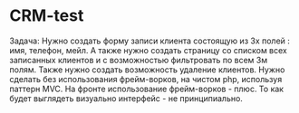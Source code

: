 # CRM-test
Задача: 
Нужно создать форму записи клиента состоящую из 3х полей : имя, телефон, мейл. А также нужно создать страницу со списком всех записанных клиентов и с возможностью фильтровать по всем 3м полям.
Также нужно создать возможность удаление клиентов. Нужно сделать без использования фрейм-ворков, на чистом php, используя паттерн MVC. На фронте использование фрейм-ворков - плюс. То как будет выглядеть визуально интерфейс - не принципиально. 